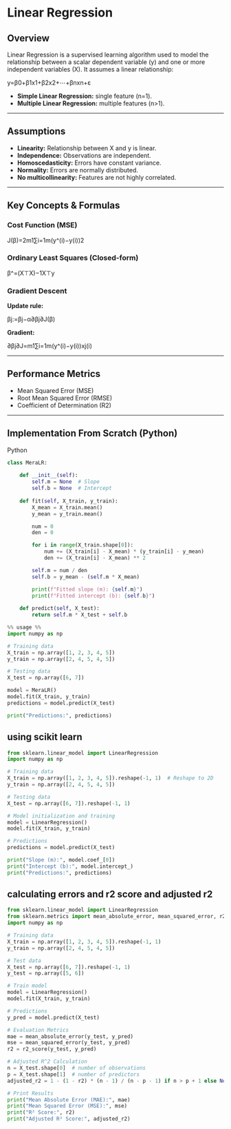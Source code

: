 

# Linear Regression

## Overview

Linear Regression is a supervised learning algorithm used to model the relationship between a scalar dependent variable (y) and one or more independent variables (X). It assumes a linear relationship:

y=β0​+β1​x1​+β2​x2​+⋯+βn​xn​+ε

- **Simple Linear Regression:** single feature (n=1).
- **Multiple Linear Regression:** multiple features (n>1).

---

## Assumptions

- **Linearity:** Relationship between X and y is linear.
- **Independence:** Observations are independent.
- **Homoscedasticity:** Errors have constant variance.
- **Normality:** Errors are normally distributed.
- **No multicollinearity:** Features are not highly correlated.

---

## Key Concepts & Formulas

### Cost Function (MSE)

J(β)=2m1​∑i=1m​(y^​(i)−y(i))2

### Ordinary Least Squares (Closed-form)

β^​=(X⊤X)−1X⊤y

### Gradient Descent

**Update rule:**

βj​:=βj​−α∂βj​∂​J(β)

**Gradient:**

∂βj​∂​J=m1​∑i=1m​(y^​(i)−y(i))xj(i)​

---

## Performance Metrics

- Mean Squared Error (MSE)
- Root Mean Squared Error (RMSE)
- Coefficient of Determination (R2)

---

## Implementation From Scratch (Python)

Python

```python
class MeraLR:
    
    def __init__(self):
        self.m = None  # Slope
        self.b = None  # Intercept
        
    def fit(self, X_train, y_train):
        X_mean = X_train.mean()
        y_mean = y_train.mean()

        num = 0
        den = 0

        for i in range(X_train.shape[0]):
            num += (X_train[i] - X_mean) * (y_train[i] - y_mean)
            den += (X_train[i] - X_mean) ** 2

        self.m = num / den
        self.b = y_mean - (self.m * X_mean)

        print(f"Fitted slope (m): {self.m}")
        print(f"Fitted intercept (b): {self.b}")
    
    def predict(self, X_test):
        return self.m * X_test + self.b

%% usage %%
import numpy as np

# Training data
X_train = np.array([1, 2, 3, 4, 5])
y_train = np.array([2, 4, 5, 4, 5])

# Testing data
X_test = np.array([6, 7])

model = MeraLR()
model.fit(X_train, y_train)
predictions = model.predict(X_test)

print("Predictions:", predictions)


```


## using scikit learn
```python
from sklearn.linear_model import LinearRegression
import numpy as np

# Training data
X_train = np.array([1, 2, 3, 4, 5]).reshape(-1, 1)  # Reshape to 2D
y_train = np.array([2, 4, 5, 4, 5])

# Testing data
X_test = np.array([6, 7]).reshape(-1, 1)

# Model initialization and training
model = LinearRegression()
model.fit(X_train, y_train)

# Predictions
predictions = model.predict(X_test)

print("Slope (m):", model.coef_[0])
print("Intercept (b):", model.intercept_)
print("Predictions:", predictions)

```


## calculating errors and r2 score  and adjusted r2
```python
from sklearn.linear_model import LinearRegression
from sklearn.metrics import mean_absolute_error, mean_squared_error, r2_score
import numpy as np

# Training data
X_train = np.array([1, 2, 3, 4, 5]).reshape(-1, 1)
y_train = np.array([2, 4, 5, 4, 5])

# Test data
X_test = np.array([6, 7]).reshape(-1, 1)
y_test = np.array([5, 6])

# Train model
model = LinearRegression()
model.fit(X_train, y_train)

# Predictions
y_pred = model.predict(X_test)

# Evaluation Metrics
mae = mean_absolute_error(y_test, y_pred)
mse = mean_squared_error(y_test, y_pred)
r2 = r2_score(y_test, y_pred)

# Adjusted R^2 Calculation
n = X_test.shape[0]  # number of observations
p = X_test.shape[1]  # number of predictors
adjusted_r2 = 1 - (1 - r2) * (n - 1) / (n - p - 1) if n > p + 1 else None

# Print Results
print("Mean Absolute Error (MAE):", mae)
print("Mean Squared Error (MSE):", mse)
print("R² Score:", r2)
print("Adjusted R² Score:", adjusted_r2)


```
